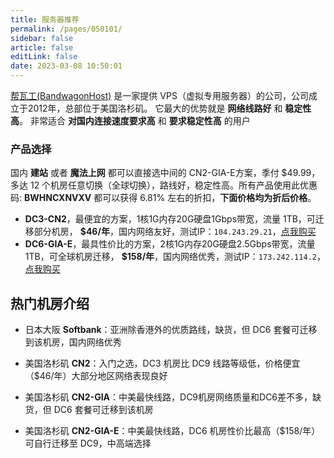 ```yaml
---
title: 服务器推荐
permalink: /pages/050101/
sidebar: false
article: false
editLink: false
date: 2023-03-08 10:50:01
---
```


[帮瓦工(BandwagonHost)](https://bwh81.net/aff.php?aff=70876) 是一家提供 VPS（虚拟专用服务器）的公司，公司成立于2012年，总部位于美国洛杉矶。
它最大的优势就是 **网络线路好** 和 **稳定性高**。 非常适合 **对国内连接速度要求高** 和 **要求稳定性高** 的用户


[//]: # (::: tip 【搬瓦工】服务器促销活动，估计也就这两天就会结束，有需求的可以购买)

[//]: # (配置：2核心，2G内存，40G 硬盘，2T流量，可选17个机房，包括CN2GIA、日本软银等机房。)

[//]: # ()
[//]: # (同等配置常规套餐需要约 $299.99 美元一年。使用优惠码 `BWHNCXNVXV` 扣后：`$110.90` 一年。)

[//]: # ()
[//]: # (可选季付，半年付，新账号 30 天内可退款，注意：流量不能超过总流量的 10% 即可，[点我购买]&#40;https://bwh81.net/aff.php?aff=70876&pid=131&#41;)

[//]: # (:::)

### 产品选择
国内 **建站** 或者 **魔法上网** 都可以直接选中间的 CN2-GIA-E方案，季付 $49.99，多达 12 个机房任意切换（全球切换），路线好，稳定性高。所有产品使用此优惠码: **BWHNCXNVXV** 都可以获得 6.81% 左右的折扣，**下面价格均为折后价格**。

- **DC3-CN2**，最便宜的方案，1核1G内存20G硬盘1Gbps带宽，流量 1TB，可迁移部分机房， **$46/年**，国内网络友好，测试IP：`104.243.29.21`，[点我购买](https://bwh81.net/aff.php?aff=70876&pid=57)
- **DC6-GIA-E**，最具性价比的方案，2核1G内存20G硬盘2.5Gbps带宽，流量 1TB，可全球机房迁移， **$158/年**，国内网络优秀，测试IP：`173.242.114.2`，[点我购买](https://bwh81.net/aff.php?aff=70876&pid=87)

## 热门机房介绍

- 日本大阪 **Softbank**：亚洲除香港外的优质路线，缺货，但 DC6 套餐可迁移到该机房，国内网络优秀

- 美国洛杉矶 **CN2**：入门之选，DC3 机房比 DC9 线路等级低，价格便宜（$46/年）大部分地区网络表现良好

- 美国洛杉矶 **CN2-GIA**：中美最快线路，DC9机房网络质量和DC6差不多，缺货，但 DC6 套餐可迁移到该机房

- 美国洛杉矶 **CN2-GIA-E**：中美最快线路，DC6 机房性价比最高（$158/年）可自行迁移至 DC9，中高端选择